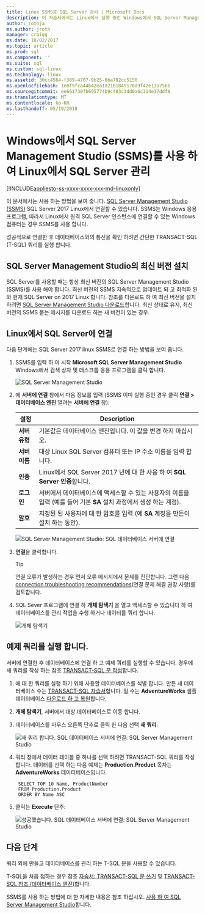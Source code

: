 ```yaml
---
title: Linux SSMS로 SQL Server 관리 | Microsoft Docs
description: 이 자습서에서는 Linux에서 실행 중인 Windows에서 SQL Server Management Studio를 사용 하 여 SQL Server에 연결 하는 방법을 보여 줍니다.
author: rothja
ms.author: jroth
manager: craigg
ms.date: 10/02/2017
ms.topic: article
ms.prod: sql
ms.component: ''
ms.suite: sql
ms.custom: sql-linux
ms.technology: linux
ms.assetid: 30cc4564-f389-4707-9b25-8ba782cc5150
ms.openlocfilehash: 1e0f9fca44642ea1821b1849170d9f42e13a7566
ms.sourcegitcommit: ee661730fb695774b9c483c3dd0a6c314e17ddf8
ms.translationtype: MT
ms.contentlocale: ko-KR
ms.lasthandoff: 05/19/2018
---
```

# <a name="use-sql-server-management-studio-ssms-on-windows-to-manage-sql-server-on-linux"></a>Windows에서 SQL Server Management Studio (SSMS)를 사용 하 여 Linux에서 SQL Server 관리

[!INCLUDE[appliesto-ss-xxxx-xxxx-xxx-md-linuxonly](../includes/appliesto-ss-xxxx-xxxx-xxx-md-linuxonly.md)]

이 문서에서는 사용 하는 방법을 보여 줍니다. [SQL Server Management Studio (SSMS)](../ssms/download-sql-server-management-studio-ssms.md) SQL Server 2017 Linux에서 연결할 수 있습니다. SSMS는 Windows 응용 프로그램, 따라서 Linux에서 원격 SQL Server 인스턴스에 연결할 수 있는 Windows 컴퓨터는 경우 SSMS를 사용 합니다.

성공적으로 연결한 후 데이터베이스와의 통신을 확인 하려면 간단한 TRANSACT-SQL (T-SQL) 쿼리를 실행 합니다.

## <a name="install-the-newest-version-of-sql-server-management-studio"></a>SQL Server Management Studio의 최신 버전 설치

SQL Server를 사용할 때는 항상 최신 버전의 SQL Server Management Studio (SSMS)를 사용 해야 합니다. 최신 버전의 SSMS 지속적으로 업데이트 되 고 최적화 된와 현재 SQL Server on 2017 Linux 합니다. 참조를 다운로드 하 여 최신 버전을 설치 하려면 [SQL Server Management Studio 다운로드](../ssms/download-sql-server-management-studio-ssms.md)합니다. 최신 상태로 유지, 최신 버전의 SSMS 묻는 메시지를 다운로드 하는 새 버전이 있는 경우. 

## <a name="connect-to-sql-server-on-linux"></a>Linux에서 SQL Server에 연결

다음 단계에는 SQL Server 2017 linux SSMS로 연결 하는 방법을 보여 줍니다.

1. SSMS를 입력 하 여 시작 **Microsoft SQL Server Management Studio** Windows에서 검색 상자 및 데스크톱 응용 프로그램을 클릭 합니다.

    ![SQL Server Management Studio](./media/sql-server-linux-develop-use-ssms/ssms.png)

2. 에 **서버에 연결** 창에서 다음 정보를 입력 (SSMS 이미 실행 중인 경우 클릭 **연결 > 데이터베이스 엔진** 열려는 **서버에 연결** 창):

   | 설정 | Description |
   |-----|-----|
   | **서버 유형** | 기본값은 데이터베이스 엔진입니다. 이 값을 변경 하지 마십시오. |
   | **서버 이름** | 대상 Linux SQL Server 컴퓨터 또는 IP 주소 이름을 입력 합니다. |
   | **인증** | Linux에서 SQL Server 2017 년에 대 한 사용 하 여 **SQL Server 인증**합니다. |
   | **로그인** | 서버에서 데이터베이스에 액세스할 수 있는 사용자의 이름을 입력 (예를 들어 기본 **SA** 설치 과정에서 생성 하는 계정). |
   | **암호** | 지정된 된 사용자에 대 한 암호를 입력 (에 **SA** 계정을 만든이 설치 하는 동안). |

    ![SQL Server Management Studio: SQL 데이터베이스 서버에 연결](./media/sql-server-linux-develop-use-ssms/connect.png)

3. **연결**을 클릭합니다.

    > [!TIP]
    > 연결 오류가 발생하는 경우 먼저 오류 메시지에서 문제를 진단합니다. 그런 다음 [connection troubleshooting recommendations](sql-server-linux-troubleshooting-guide.md#connection)(연결 문제 해결 권장 사항)를 검토합니다.
 
5. SQL Sever 프로그램에 연결 하 **개체 탐색기** 을 열고 액세스할 수 있습니다 하 여 데이터베이스를 관리 작업을 수행 하거나 데이터를 쿼리 합니다.
 
     ![개체 탐색기](./media/sql-server-linux-develop-use-ssms/object-explorer.png)
     
## <a name="run-sample-queries"></a>예제 쿼리를 실행 합니다.

서버에 연결한 후 데이터베이스에 연결 하 고 예제 쿼리를 실행할 수 있습니다. 경우에 새 쿼리를 작성 하는 참조 [TRANSACT-SQL 문 작성](../t-sql/tutorial-writing-transact-sql-statements.md)합니다.

1. 에 대 한 쿼리를 실행 하기 위해 사용할 데이터베이스를 식별 합니다. 만든 새 데이터베이스 수는 [TRANSACT-SQL 자습서](../t-sql/tutorial-writing-transact-sql-statements.md)합니다. 일 수는 **AdventureWorks** 샘플 데이터베이스 [다운로드 하 고 복원](sql-server-linux-migrate-restore-database.md)합니다.
2. **개체 탐색기**, 서버에서 대상 데이터베이스로 이동 합니다.
2. 데이터베이스를 마우스 오른쪽 단추로 클릭 한 다음 선택 **새 쿼리**:

    ![새 쿼리 합니다. SQL 데이터베이스 서버에 연결: SQL Server Management Studio](./media/sql-server-linux-develop-use-ssms/new-query.png)

3. 쿼리 창에서 데이터 테이블 중 하나를 선택 하려면 TRANSACT-SQL 쿼리를 작성 합니다. 데이터를 선택 하는 다음 예제는 **Production.Product** 목차는 **AdventureWorks** 데이터베이스입니다.

        SELECT TOP 10 Name, ProductNumber
        FROM Production.Product
        ORDER BY Name ASC

4. 클릭는 **Execute** 단추:

    ![성공했습니다. SQL 데이터베이스 서버에 연결: SQL Server Management Studio](./media/sql-server-linux-develop-use-ssms/execute-query.png)

## <a name="next-steps"></a>다음 단계

쿼리 외에 만들고 데이터베이스를 관리 하는 T-SQL 문을 사용할 수 있습니다.

T-SQL을 처음 접하는 경우 참조 [자습서: TRANSACT-SQL 문 쓰기](../t-sql/tutorial-writing-transact-sql-statements.md) 및 [TRANSACT-SQL 참조 (데이터베이스 엔진)](https://msdn.microsoft.com/library/bb510741.aspx)합니다.

SSMS를 사용 하는 방법에 대 한 자세한 내용은 참조 하십시오. [사용 하 여 SQL Server Management Studio](https://msdn.microsoft.com/library/ms174173.aspx)합니다.
